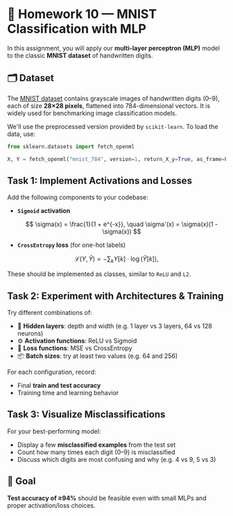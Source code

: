 # 🔢 Homework 10 — MNIST Classification with MLP

In this assignment, you will apply our **multi-layer perceptron (MLP)** model to the classic **MNIST dataset** of handwritten digits.

## 🗂 Dataset

The [MNIST dataset](https://en.wikipedia.org/wiki/MNIST_database) contains grayscale images of handwritten digits (0–9), each of size **28×28 pixels**, flattened into 784-dimensional vectors. It is widely used for benchmarking image classification models.

We'll use the preprocessed version provided by `scikit-learn`. To load the data, use:

```python
from sklearn.datasets import fetch_openml

X, Y = fetch_openml("mnist_784", version=1, return_X_y=True, as_frame=False)
```

## Task 1: Implement Activations and Losses

Add the following components to your codebase:

- **`Sigmoid` activation**
  
  $$
  \sigma(x) = \frac{1}{1 + e^{-x}}, \quad \sigma'(x) = \sigma(x)(1 - \sigma(x))
  $$

- **`CrossEntropy` loss** (for one-hot labels)
  
$$
\mathcal{L}(Y, \hat{Y}) = - \sum_k Y[k] \cdot \log(\hat{Y}[k]),
$$
  

These should be implemented as classes, similar to `ReLU` and `L2`.


## Task 2: Experiment with Architectures & Training

Try different combinations of:

- 🔢 **Hidden layers**: depth and width (e.g. 1 layer vs 3 layers, 64 vs 128 neurons)
- ⚙️ **Activation functions**: ReLU vs Sigmoid
- 🎯 **Loss functions**: MSE vs CrossEntropy
- 📦 **Batch sizes**: try at least two values (e.g. 64 and 256)

For each configuration, record:

- Final **train and test accuracy**
- Training time and learning behavior


## Task 3: Visualize Misclassifications

For your best-performing model:

- Display a few **misclassified examples** from the test set
- Count how many times each digit (0–9) is misclassified
- Discuss which digits are most confusing and why (e.g. 4 vs 9, 5 vs 3)


## 🎯 Goal

**Test accuracy of ≥94%** should be feasible even with small MLPs and proper activation/loss choices.

